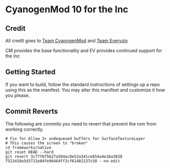 CyanogenMod 10 for the Inc
===========

Credit
------------------

All credit goes to [Team CyanogenMod](http://www.cyanogenmod.com/) and [Team Evervolv](http://www.evervolv.com/)

CM provides the base functionality and EV provides continued support for the Inc

Getting Started
---------------

If you want to build, follow the standard instructions of settings up a repo using this as the manifest. You may alter this manifest and customize it how you please.


Commit Reverts
--------

The following are commits you need to revert that prevent the rom from working correctly.

``` git
# Fix for Allow 3+ undequeued buffers for SurfaceTextureLayer
# This causes the screen to "broken"
cd frameworks/native
git reset HEAD --hard
git revert 3c77f875627a504ec8e52a341ce654a4e16a3838 7523410a5d3721e84fe96464ff2cf61482137c58 --no-edit
```
